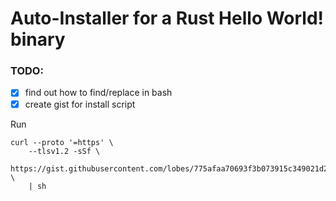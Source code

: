 # Auto-Installer for a Rust Hello World! binary

### TODO:
- [x] find out how to find/replace in bash
- [x] create gist for install script

Run 
```
curl --proto '=https' \
    --tlsv1.2 -sSf \
    https://gist.githubusercontent.com/lobes/775afaa70693f3b073915c349021d20c/raw/a86a9e5fecdeec94baa0b7dba514eed0d6073962/hello_dad.sh \
    | sh
```
